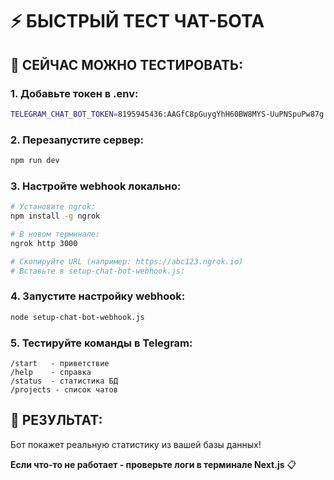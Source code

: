 # ⚡ БЫСТРЫЙ ТЕСТ ЧАТ-БОТА

## 🎯 **СЕЙЧАС МОЖНО ТЕСТИРОВАТЬ:**

### **1. Добавьте токен в .env:**
```bash
TELEGRAM_CHAT_BOT_TOKEN=8195945436:AAGfC8pGuygYhH60BW8MYS-UuPNSpuPw87g
```

### **2. Перезапустите сервер:**
```bash
npm run dev
```

### **3. Настройте webhook локально:**
```bash
# Установите ngrok:
npm install -g ngrok

# В новом терминале:
ngrok http 3000

# Скопируйте URL (например: https://abc123.ngrok.io)
# Вставьте в setup-chat-bot-webhook.js:
```

### **4. Запустите настройку webhook:**
```bash
node setup-chat-bot-webhook.js
```

### **5. Тестируйте команды в Telegram:**
```
/start   - приветствие 
/help    - справка
/status  - статистика БД
/projects - список чатов
```

## 🎉 **РЕЗУЛЬТАТ:**
Бот покажет реальную статистику из вашей базы данных!

**Если что-то не работает - проверьте логи в терминале Next.js** 📋 